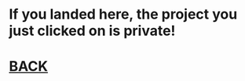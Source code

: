 # If you landed here, the project you just clicked on is private!  

# [BACK](https://reddevreal.github.io/project "Go back to my website projects")
